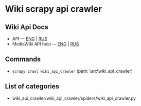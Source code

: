# Wiki scrapy api crawler


## Wiki Api Docs

* API — [ENG](https://www.mediawiki.org/wiki/API) | [RUS](https://www.mediawiki.org/wiki/API/ru)
* MediaWiki API help — [ENG](https://en.wikipedia.org/w/api.php?action=help&modules=main) | [RUS](https://ru.wikipedia.org/w/api.php?action=help&modules=main)

## Commands


* `scrapy crawl wiki_api_crawler` (path: \src\wiki_api_crawler)


## List of categories

* wiki_api_crawler/wiki_api_crawler/spiders/wiki_api_crawler.py